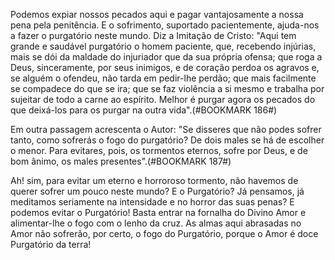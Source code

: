 
Podemos expiar nossos pecados aqui e pagar vantajosamente a nossa pena pela penitência. E o sofrimento, suportado pacientemente, ajuda-nos a fazer o purgatório neste mundo. Diz a Imitação de Cristo: "Aqui tem grande e saudável purgatório o homem paciente, que, recebendo injúrias, mais se dói da maldade do injuriador que da sua própria ofensa; que roga a Deus, sinceramente, por seus inimigos, e de coração perdoa os agravos e, se alguém o ofendeu, não tarda em pedir-lhe perdão; que mais facilmente se compadece do que se ira; que se faz violência a si mesmo e trabalha por sujeitar de todo a carne ao espírito. Melhor é purgar agora os pecados do que deixá-los para os purgar na outra vida".(#BOOKMARK 186#)

Em outra passagem acrescenta o Autor: "Se disseres que não podes sofrer tanto, como sofrerás o fogo do purgatório? De dois males se há de escolher o menor. Para evitares, pois, os tormentos eternos, sofre por Deus, e de bom ânimo, os males presentes".(#BOOKMARK 187#)

Ah! sim, para evitar um eterno e horroroso tormento, não havemos de querer sofrer um pouco neste mundo? E o Purgatório? Já pensamos, já meditamos seriamente na intensidade e no horror das suas penas? E podemos evitar o Purgatório! Basta entrar na fornalha do Divino Amor e alimentar-lhe o fogo com o lenho da cruz. As almas aqui abrasadas no Amor não sofrerão, por certo, o fogo do Purgatório, porque o Amor é doce Purgatório da terra!

